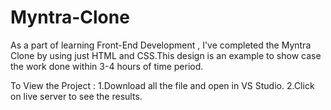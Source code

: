 # Myntra-Clone

As a part of learning Front-End Development , I've completed the Myntra Clone by using just HTML and CSS.This design is an example to show case the work done within 3-4 hours of time period.

To View the Project :
1.Download all the file and open in VS Studio.
2.Click on live server to see the results.
